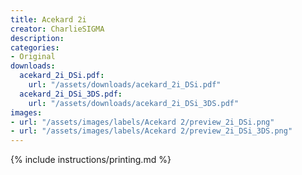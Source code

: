 ```yaml
---
title: Acekard 2i
creator: CharlieSIGMA
description:
categories:
- Original
downloads:
  acekard_2i_DSi.pdf:
    url: "/assets/downloads/acekard_2i_DSi.pdf"
  acekard_2i_DSi_3DS.pdf:
    url: "/assets/downloads/acekard_2i_DSi_3DS.pdf"
images:
- url: "/assets/images/labels/Acekard 2/preview_2i_DSi.png"
- url: "/assets/images/labels/Acekard 2/preview_2i_DSi_3DS.png"
---
```


{% include instructions/printing.md %}